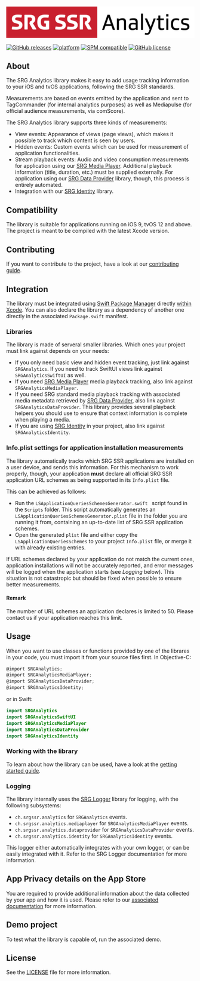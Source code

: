 [![SRG Analytics logo](README-images/logo.png)](https://github.com/SRGSSR/srganalytics-apple)

[![GitHub releases](https://img.shields.io/github/v/release/SRGSSR/srganalytics-apple)](https://github.com/SRGSSR/srganalytics-apple/releases) [![platform](https://img.shields.io/badge/platfom-ios%20%7C%20tvos-blue)](https://github.com/SRGSSR/srganalytics-apple) [![SPM compatible](https://img.shields.io/badge/SPM-compatible-4BC51D.svg?style=flat)](https://swift.org/package-manager) [![GitHub license](https://img.shields.io/github/license/SRGSSR/srganalytics-apple)](https://github.com/SRGSSR/srganalytics-apple/blob/master/LICENSE)

## About

The SRG Analytics library makes it easy to add usage tracking information to your iOS and tvOS applications, following the SRG SSR standards.

Measurements are based on events emitted by the application and sent to TagCommander (for internal analytics purposes) as well as Mediapulse (for official audience measurements, via comScore).

The SRG Analytics library supports three kinds of measurements:

 * View events: Appearance of views (page views), which makes it possible to track which content is seen by users.
 * Hidden events: Custom events which can be used for measurement of application functionalities.
 * Stream playback events: Audio and video consumption measurements for application using our [SRG Media Player](https://github.com/SRGSSR/srgmediaplayer-apple). Additional playback information (title, duration, etc.) must be supplied externally. For application using our [SRG Data Provider](https://github.com/SRGSSR/srgdataprovider-apple) library, though, this process is entirely automated.
 * Integration with our [SRG Identity](https://github.com/SRGSSR/srgidentity-apple) library.
 
## Compatibility

The library is suitable for applications running on iOS 9, tvOS 12 and above. The project is meant to be compiled with the latest Xcode version.

## Contributing

If you want to contribute to the project, have a look at our [contributing guide](CONTRIBUTING.md).

## Integration

The library must be integrated using [Swift Package Manager](https://swift.org/package-manager) directly [within Xcode](https://developer.apple.com/documentation/xcode/adding_package_dependencies_to_your_app). You can also declare the library as a dependency of another one directly in the associated `Package.swift` manifest.

### Libraries

The library is made of serveral smaller libraries. Which ones your project must link against depends on your needs:

- If you only need basic view and hidden event tracking, just link against `SRGAnalytics`. If you need to track SwiftUI views link against `SRGAnalyticsSwiftUI` as well.
- If you need [SRG Media Player](https://github.com/SRGSSR/srgmediaplayer-apple) media playback tracking, also link against `SRGAnalyticsMediaPlayer`.
- If you need SRG standard media playback tracking with associated media metadata retrieved by [SRG Data Provider](https://github.com/SRGSSR/srgdataprovider-apple), also link against `SRGAnalyticsDataProvider`. This library provides several playback helpers you should use to ensure that context information is complete when playing a media.
- If you are using [SRG Identity](https://github.com/SRGSSR/srgidentity-apple) in your project, also link against `SRGAnalyticsIdentity`.

### Info.plist settings for application installation measurements

The library automatically tracks which SRG SSR applications are installed on a user device, and sends this information. For this mechanism to work properly, though, your application **must** declare all official SRG SSR application URL schemes as being supported in its `Info.plist` file. 

This can be achieved as follows:

* Run the `LSApplicationQueriesSchemesGenerator.swift ` script found in the `Scripts` folder. This script automatically generates an `LSApplicationQueriesSchemesGenerator.plist` file in the folder you are running it from, containing an up-to-date list of SRG SSR application schemes.
* Open the generated `plist` file and either copy the `LSApplicationQueriesSchemes` to your project `Info.plist` file, or merge it with already existing entries.

If URL schemes declared by your application do not match the current ones, application installations will not be accurately reported, and error messages will be logged when the application starts (see _Logging_ below). This situation is not catastropic but should be fixed when possible to ensure better measurements.

#### Remark

The number of URL schemes an application declares is limited to 50. Please contact us if your application reaches this limit.

## Usage

When you want to use classes or functions provided by one of the librares in your code, you must import it from your source files first. In Objective-C:

```objective-c
@import SRGAnalytics;
@import SRGAnalyticsMediaPlayer;
@import SRGAnalyticsDataProvider;
@import SRGAnalyticsIdentity;
```

or in Swift:

```swift
import SRGAnalytics
import SRGAnalyticsSwiftUI
import SRGAnalyticsMediaPlayer
import SRGAnalyticsDataProvider
import SRGAnalyticsIdentity
```

### Working with the library

To learn about how the library can be used, have a look at the [getting started guide](GETTING_STARTED.md).

### Logging

The library internally uses the [SRG Logger](https://github.com/SRGSSR/srglogger-apple) library for logging, with the following subsystems:

* `ch.srgssr.analytics` for `SRGAnalytics` events.
* `ch.srgssr.analytics.mediaplayer` for `SRGAnalyticsMediaPlayer` events.
* `ch.srgssr.analytics.dataprovider` for `SRGAnalyticsDataProvider` events.
* `ch.srgssr.analytics.identity` for `SRGAnalyticsIdentity` events.

This logger either automatically integrates with your own logger, or can be easily integrated with it. Refer to the SRG Logger documentation for more information.

## App Privacy details on the App Store

You are required to provide additional information about the data collected by your app and how it is used. Please refer to our [associated documentation](https://github.com/SRGSSR/srgletterbox-apple/wiki/App-Privacy-details-on-the-App-Store) for more information.

## Demo project

To test what the library is capable of, run the associated demo.

## License

See the [LICENSE](../LICENSE) file for more information.
